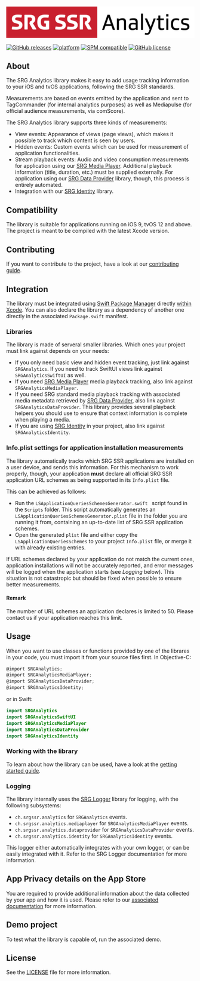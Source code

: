 [![SRG Analytics logo](README-images/logo.png)](https://github.com/SRGSSR/srganalytics-apple)

[![GitHub releases](https://img.shields.io/github/v/release/SRGSSR/srganalytics-apple)](https://github.com/SRGSSR/srganalytics-apple/releases) [![platform](https://img.shields.io/badge/platfom-ios%20%7C%20tvos-blue)](https://github.com/SRGSSR/srganalytics-apple) [![SPM compatible](https://img.shields.io/badge/SPM-compatible-4BC51D.svg?style=flat)](https://swift.org/package-manager) [![GitHub license](https://img.shields.io/github/license/SRGSSR/srganalytics-apple)](https://github.com/SRGSSR/srganalytics-apple/blob/master/LICENSE)

## About

The SRG Analytics library makes it easy to add usage tracking information to your iOS and tvOS applications, following the SRG SSR standards.

Measurements are based on events emitted by the application and sent to TagCommander (for internal analytics purposes) as well as Mediapulse (for official audience measurements, via comScore).

The SRG Analytics library supports three kinds of measurements:

 * View events: Appearance of views (page views), which makes it possible to track which content is seen by users.
 * Hidden events: Custom events which can be used for measurement of application functionalities.
 * Stream playback events: Audio and video consumption measurements for application using our [SRG Media Player](https://github.com/SRGSSR/srgmediaplayer-apple). Additional playback information (title, duration, etc.) must be supplied externally. For application using our [SRG Data Provider](https://github.com/SRGSSR/srgdataprovider-apple) library, though, this process is entirely automated.
 * Integration with our [SRG Identity](https://github.com/SRGSSR/srgidentity-apple) library.
 
## Compatibility

The library is suitable for applications running on iOS 9, tvOS 12 and above. The project is meant to be compiled with the latest Xcode version.

## Contributing

If you want to contribute to the project, have a look at our [contributing guide](CONTRIBUTING.md).

## Integration

The library must be integrated using [Swift Package Manager](https://swift.org/package-manager) directly [within Xcode](https://developer.apple.com/documentation/xcode/adding_package_dependencies_to_your_app). You can also declare the library as a dependency of another one directly in the associated `Package.swift` manifest.

### Libraries

The library is made of serveral smaller libraries. Which ones your project must link against depends on your needs:

- If you only need basic view and hidden event tracking, just link against `SRGAnalytics`. If you need to track SwiftUI views link against `SRGAnalyticsSwiftUI` as well.
- If you need [SRG Media Player](https://github.com/SRGSSR/srgmediaplayer-apple) media playback tracking, also link against `SRGAnalyticsMediaPlayer`.
- If you need SRG standard media playback tracking with associated media metadata retrieved by [SRG Data Provider](https://github.com/SRGSSR/srgdataprovider-apple), also link against `SRGAnalyticsDataProvider`. This library provides several playback helpers you should use to ensure that context information is complete when playing a media.
- If you are using [SRG Identity](https://github.com/SRGSSR/srgidentity-apple) in your project, also link against `SRGAnalyticsIdentity`.

### Info.plist settings for application installation measurements

The library automatically tracks which SRG SSR applications are installed on a user device, and sends this information. For this mechanism to work properly, though, your application **must** declare all official SRG SSR application URL schemes as being supported in its `Info.plist` file. 

This can be achieved as follows:

* Run the `LSApplicationQueriesSchemesGenerator.swift ` script found in the `Scripts` folder. This script automatically generates an `LSApplicationQueriesSchemesGenerator.plist` file in the folder you are running it from, containing an up-to-date list of SRG SSR application schemes.
* Open the generated `plist` file and either copy the `LSApplicationQueriesSchemes` to your project `Info.plist` file, or merge it with already existing entries.

If URL schemes declared by your application do not match the current ones, application installations will not be accurately reported, and error messages will be logged when the application starts (see _Logging_ below). This situation is not catastropic but should be fixed when possible to ensure better measurements.

#### Remark

The number of URL schemes an application declares is limited to 50. Please contact us if your application reaches this limit.

## Usage

When you want to use classes or functions provided by one of the librares in your code, you must import it from your source files first. In Objective-C:

```objective-c
@import SRGAnalytics;
@import SRGAnalyticsMediaPlayer;
@import SRGAnalyticsDataProvider;
@import SRGAnalyticsIdentity;
```

or in Swift:

```swift
import SRGAnalytics
import SRGAnalyticsSwiftUI
import SRGAnalyticsMediaPlayer
import SRGAnalyticsDataProvider
import SRGAnalyticsIdentity
```

### Working with the library

To learn about how the library can be used, have a look at the [getting started guide](GETTING_STARTED.md).

### Logging

The library internally uses the [SRG Logger](https://github.com/SRGSSR/srglogger-apple) library for logging, with the following subsystems:

* `ch.srgssr.analytics` for `SRGAnalytics` events.
* `ch.srgssr.analytics.mediaplayer` for `SRGAnalyticsMediaPlayer` events.
* `ch.srgssr.analytics.dataprovider` for `SRGAnalyticsDataProvider` events.
* `ch.srgssr.analytics.identity` for `SRGAnalyticsIdentity` events.

This logger either automatically integrates with your own logger, or can be easily integrated with it. Refer to the SRG Logger documentation for more information.

## App Privacy details on the App Store

You are required to provide additional information about the data collected by your app and how it is used. Please refer to our [associated documentation](https://github.com/SRGSSR/srgletterbox-apple/wiki/App-Privacy-details-on-the-App-Store) for more information.

## Demo project

To test what the library is capable of, run the associated demo.

## License

See the [LICENSE](../LICENSE) file for more information.
